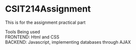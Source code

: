 # CSIT214Assignment
This is for the assignment practical part

Tools Being used\
FRONTEND: Html and CSS\
BACKEND: Javascript, implementing databases through AJAX
